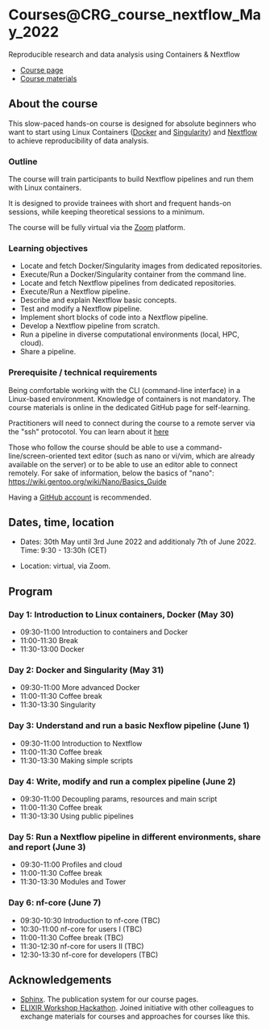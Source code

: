 # Courses@CRG_course_nextflow_May_2022

Reproducible research and data analysis using Containers & Nextflow

* [Course page](https://www.crg.eu/en/event/coursescrg-reproducible-research-and-data-analysis-using-containers-nextflow-2022)
* [Course materials](https://biocorecrg.github.io/CoursesCRG_Containers_Nextflow_May_2022)



## About the course

This slow-paced hands-on course is designed for absolute beginners who want to start using Linux Containers ([Docker](https://www.docker.com/) and [Singularity](https://www.apptainer.org/)) and [Nextflow](https://www.nextflow.io) to achieve reproducibility of data analysis. 

### Outline

The course will train participants to build Nextflow pipelines and run them with Linux containers.

It is designed to provide trainees with short and frequent hands-on sessions, while keeping theoretical sessions to a minimum.

The course will be fully virtual via the [Zoom](https://zoom.us/) platform.

<!--Trainees will work in a dedicated [AWS environment](https://en.wikipedia.org/wiki/AWS).-->


### Learning objectives

* Locate and fetch Docker/Singularity images from dedicated repositories.
* Execute/Run a Docker/Singularity container from the command line.
* Locate and fetch Nextflow pipelines from dedicated repositories.
* Execute/Run a Nextflow pipeline.
* Describe and explain Nextflow basic concepts.
* Test and modify a Nextflow pipeline.
* Implement short blocks of code into a Nextflow pipeline.
* Develop a Nextflow pipeline from scratch.
* Run a pipeline in diverse computational environments (local, HPC, cloud).
* Share a pipeline.

### Prerequisite / technical requirements

Being comfortable working with the CLI (command-line interface) in a Linux-based environment.
Knowledge of containers is not mandatory. The course materials is online in the dedicated GitHub page for self-learning.

Practitioners will need to connect during the course to a remote server via the "ssh" protocotol. You can learn about it [here](https://www.hostinger.com/tutorials/ssh-tutorial-how-does-ssh-work)

Those who follow the course should be able to use a command-line/screen-oriented text editor (such as nano or vi/vim, which are already available on the server) or to be able to use an editor able to connect remotely. For sake of information, below the basics of "nano":
https://wiki.gentoo.org/wiki/Nano/Basics_Guide

Having a [GitHub account](https://github.com/join) is recommended. 

## Dates, time, location

* Dates: 30th May until 3rd June 2022 and additionaly 7th of June 2022. Time: 9:30 - 13:30h (CET)

* Location: virtual, via Zoom.

## Program
 
### Day 1: Introduction to Linux containers, Docker (May 30)

* 09:30-11:00 Introduction to containers and Docker
* 11:00-11:30 Break
* 11:30-13:00 Docker

### Day 2: Docker and Singularity (May 31)

* 09:30-11:00 More advanced Docker
* 11:00-11:30 Coffee break
* 11:30-13:30 Singularity

### Day 3: Understand and run a basic Nexflow pipeline (June 1)

* 09:30-11:00 Introduction to Nextflow
* 11:00-11:30 Coffee break
* 11:30-13:30 Making simple scripts

### Day 4: Write, modify and run a complex pipeline (June 2)

* 09:30-11:00 Decoupling params, resources and main script
* 11:00-11:30 Coffee break
* 11:30-13:30 Using public pipelines

### Day 5: Run a Nextflow pipeline in different environments, share and report (June 3)

* 09:30-11:00 Profiles and cloud
* 11:00-11:30 Coffee break
* 11:30-13:30 Modules and Tower

### Day 6: nf-core (June 7)

* 09:30-10:30 Introduction to nf-core (TBC)
* 10:30-11:00 nf-core for users I (TBC)
* 11:00-11:30 Coffee break (TBC)
* 11:30-12:30 nf-core for users II (TBC)
* 12:30-13:30 nf-core for developers (TBC)

## Acknowledgements

* [Sphinx](https://www.sphinx-doc.org/). The publication system for our course pages.
* [ELIXIR Workshop Hackathon](https://github.com/vibbits/containers-workflow-hackathon). Joined initiative with other colleagues to exchange materials for courses and approaches for courses like this.
